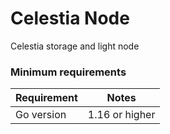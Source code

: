 # Celestia Node
Celestia storage and light node

### Minimum requirements

| Requirement | Notes            |
|-------------|------------------|
| Go version  | 1.16 or higher   |
